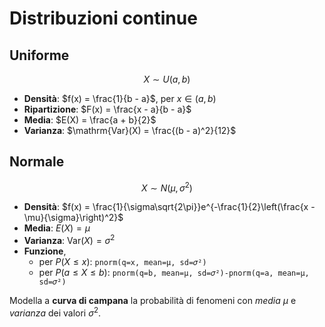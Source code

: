 # Distribuzioni continue

## Uniforme

$$X \sim U(a, b)$$

- **Densità**: $f(x) = \frac{1}{b - a}$, per $x \in (a, b)$
- **Ripartizione**: $F(x) = \frac{x - a}{b - a}$
- **Media**: $E(X) = \frac{a + b}{2}$
- **Varianza**: $\mathrm{Var}(X) = \frac{(b - a)^2}{12}$

## Normale

$$X \sim N(\mu, \sigma^2)$$

- **Densità**: $f(x) = \frac{1}{\sigma\sqrt{2\pi}}e^{-\frac{1}{2}\left(\frac{x - \mu}{\sigma}\right)^2}$
- **Media**: $E(X) = \mu$
- **Varianza**: $\mathrm{Var}(X) = \sigma^2$
- **Funzione**,
	- per $P(X \leq x)$: `pnorm(q=x, mean=μ, sd=𝜎²)`
	- per $P(a \leq X \leq b)$: `pnorm(q=b, mean=μ, sd=𝜎²)-pnorm(q=a, mean=μ, sd=𝜎²)`

Modella a **curva di campana** la probabilità di fenomeni con _media_ $\mu$ e _varianza_ dei valori $\sigma^2$.
